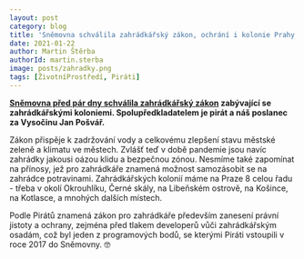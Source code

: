 ```yaml
---
layout: post
category: blog
title: 'Sněmovna schválila zahrádkářský zákon, ochrání i kolonie Prahy 8'
date: 2021-01-22
author: Martin Štěrba
authorId: martin.sterba
image: posts/zahradky.png
tags: [ŽivotníProstředí, Piráti]
---
```


**[Sněmovna před pár dny schválila zahrádkářský zákon](https://www.pirati.cz/tiskove-zpravy/klima-zelen-developeri-zahradkarsky-zakon.html) zabývající se zahrádkářskými koloniemi. Spolupředkladatelem je pirát a náš poslanec za Vysočinu Jan Pošvář.**

Zákon přispěje k zadržování vody a celkovému zlepšení stavu městské zeleně a klimatu ve městech. Zvlášť teď v době pandemie jsou navíc zahrádky jakousi oázou klidu a bezpečnou zónou. Nesmíme také zapomínat na přínosy, jež pro zahrádkáře znamená možnost samozásobit se na zahrádce potravinami. 
Zahrádkářských kolonií máme na Praze 8 celou řadu - třeba v okolí Okrouhlíku, Černé skály, na Libeňském ostrově, na Košince, na Kotlasce, a mnohých dalších místech.

Podle Pirátů znamená zákon pro zahrádkáře především zanesení právní jistoty a ochrany, zejména před tlakem developerů vůči zahrádkářským osadám, což byl jeden z programových bodů, se kterými Piráti vstoupili v roce 2017 do Sněmovny. 🤓

